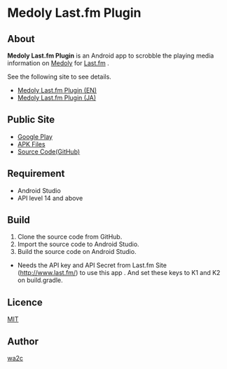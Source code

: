 Medoly Last.fm Plugin
=====================

## About

**Medoly Last.fm Plugin** is an Android app to scrobble the playing media information on [Medoly](https://play.google.com/store/apps/details?id=com.wa2c.android.medoly) for [Last.fm](http://www.last.fm/) .

See the following site to see details.

  * [Medoly Last.fm Plugin (EN)](https://www.wa2c.com/documents/dokuwiki/doku.php?id=en:medoly_last.fm_plugin:start)
  * [Medoly Last.fm Plugin (JA)](https://www.wa2c.com/documents/dokuwiki/doku.php?id=ja:medoly_last.fm_plugin:start)


## Public Site

* [Google Play](https://play.google.com/store/apps/details?id=com.wa2c.android.medoly.plugin.action.lastfm)
* [APK Files](https://wa2c.com/android/medoly/apk/)
* [Source Code(GitHub)](https://github.com/wa2c/medoly-lastfm-plugin)

## Requirement

* Android Studio
* API level 14 and above

## Build

1. Clone the source code from GitHub.
2. Import the source code to Android Studio.
3. Build the source code on Android Studio.

* Needs the API key and API Secret from Last.fm Site (http://www.last.fm/) to use this app . And set these keys to K1 and K2 on build.gradle.

## Licence

[MIT](https://github.com/wa2c/medoly-lastfm-plugin/blob/master/LICENSE)

## Author

[wa2c](https://github.com/wa2c)
